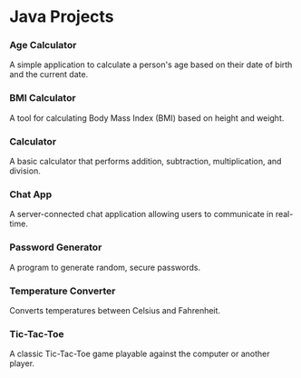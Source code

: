 # Java Projects

### Age Calculator
A simple application to calculate a person's age based on their date of birth and the current date.

### BMI Calculator
A tool for calculating Body Mass Index (BMI) based on height and weight.

### Calculator
A basic calculator that performs addition, subtraction, multiplication, and division.

### Chat App
A server-connected chat application allowing users to communicate in real-time.

### Password Generator
A program to generate random, secure passwords.

### Temperature Converter
Converts temperatures between Celsius and Fahrenheit.

### Tic-Tac-Toe
A classic Tic-Tac-Toe game playable against the computer or another player.

